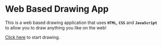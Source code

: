# Web Based Drawing App

This is a web based drawing application that uses **`HTML`**, **`CSS`** and **`JavaScript`** to allow you to draw anything you like on the web!

[Click here](https://atliol.github.io/drawingio/) to start drawing.



